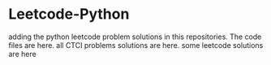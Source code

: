 # Leetcode-Python
adding the python leetcode problem solutions in this repositories. 
The code files are here.
all CTCI problems solutions are here.
some leetcode solutions are here
































































































































































































































































































































































































































































































































































































































































































































































































































































































































































































































































































































































